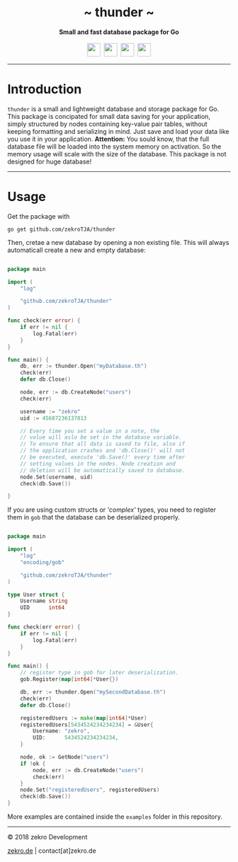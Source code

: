 <div align="center">
     <!-- <img src="https://zekro.de/src/go_chat_logo.png" width="400"/> -->
     <h1>~ thunder ~</h1>
     <strong>Small and fast database package for Go</strong><br><br>
     <img src="https://forthebadge.com/images/badges/made-with-go.svg" height="30" />&nbsp;
     <!-- <img src="https://forthebadge.com/images/badges/60-percent-of-the-time-works-every-time.svg" height="30" />&nbsp; -->
     <a href="https://travis-ci.org/zekroTJA/thunder"><img src="https://img.shields.io/travis/zekroTJA/thunder.svg?style=for-the-badge&logo=travis" height="30"></a>&nbsp;
     <a href="https://godoc.org/github.com/zekroTJA/thunder"><img src="https://img.shields.io/badge/docs-godoc-0ee6ea.svg?style=for-the-badge" height="30"></a>&nbsp;
     <a href="https://zekro.de/discord"><img src="https://img.shields.io/discord/307084334198816769.svg?logo=discord&style=for-the-badge" height="30"></a>
</div>

---

# Introduction

`thunder` is a small and lightweight database and storage package for Go. This package is concipated for small data saving for your application, simply structured by nodes containing key-value pair tables, without keeping formatting and serializing in mind. Just save and load your data like you use it in your application. **Attention:** You sould know, that the full database file will be loaded into the system memory on activation. So the memory usage will scale with the size of the database. This package is not designed for huge database!

---

# Usage

Get the package with
```
go get github.com/zekroTJA/thunder
```

Then, cretae a new database by opening a non existing file. This will always automaticall create a new and empty database:

```go

package main

import (
    "log"

    "github.com/zekroTJA/thunder"
)

func check(err error) {
    if err != nil {
        log.Fatal(err)
    }
}

func main() {
    db, err := thunder.Open("myDatabase.th")
    check(err)
    defer db.Close()

    node, err := db.CreateNode("users")
    check(err)

    username := "zekro"
    uid := 45687236137813

    // Every time you set a value in a note, the
    // value will aslo be set in the database variable.
    // To ensure that all data is saved to file, also if
    // the application crashes and 'db.Close()' will not
    // be executed, execute 'db.Save()' every time after
    // setting values in the nodes. Node creation and
    // deletion will be automatically saved to database.
    node.Set(username, uid)
    check(db.Save())

}

```

If you are using custom structs or *'complex'* types, you need to register them in `gob` that the database can be deserialized properly.

```go

package main

import (
    "log"
    "encoding/gob"

    "github.com/zekroTJA/thunder"
)

type User struct {
    Username string
    UID      int64
}

func check(err error) {
    if err != nil {
        log.Fatal(err)
    }
}

func main() {
    // register type in gob for later deserialization.
    gob.Register(map[int64]*User{})

    db, err := thunder.Open("mySecondDatabase.th")
    check(err)
    defer db.Close()

    registeredUsers := make(map[int64]*User)
    registeredUsers[5434524234234234] = &User{
        Username: "zekro",
        UID:      5434524234234234,
    }

    node, ok := GetNode("users")
    if !ok {
        node, err := db.CreateNode("users")
        check(err)
    }
    node.Set("registeredUsers", registeredUsers)
    check(db.Save())
}
```

More examples are contained inside the `examples` folder in this repository.

---

© 2018 zekro Development  

[zekro.de](https://zekro.de) | contact[at]zekro.de


